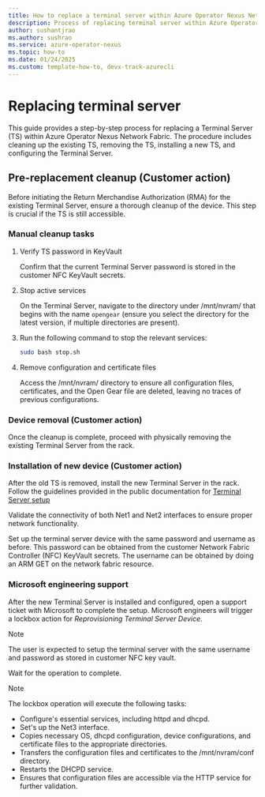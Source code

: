 ```yaml
---
title: How to replace a terminal server within Azure Operator Nexus Network Fabric
description: Process of replacing terminal server within Azure Operator Nexus Network Fabric
author: sushantjrao 
ms.author: sushrao
ms.service: azure-operator-nexus
ms.topic: how-to
ms.date: 01/24/2025
ms.custom: template-how-to, devx-track-azurecli
---
```


# Replacing terminal server

This guide provides a step-by-step process for replacing a Terminal Server (TS) within Azure Operator Nexus Network Fabric. The procedure includes cleaning up the existing TS, removing the TS, installing a new TS, and configuring the Terminal Server.

## Pre-replacement cleanup (Customer action)

Before initiating the Return Merchandise Authorization (RMA) for the existing Terminal Server, ensure a thorough cleanup of the device. This step is crucial if the TS is still accessible.

### Manual cleanup tasks

1. Verify TS password in KeyVault

    Confirm that the current Terminal Server password is stored in the customer NFC KeyVault secrets.

2. Stop active services

    On the Terminal Server, navigate to the directory under /mnt/nvram/ that begins with the name `opengear` (ensure you select the directory for the latest version, if multiple directories are present).

3. Run the following command to stop the relevant services:
    
    ```bash
    sudo bash stop.sh   
    ```

4. Remove configuration and certificate files

    Access the /mnt/nvram/ directory to ensure all configuration files, certificates, and the Open Gear file are deleted, leaving no traces of previous configurations.

### Device removal (Customer action)

Once the cleanup is complete, proceed with physically removing the existing Terminal Server from the rack.

### Installation of new device (Customer action)

After the old TS is removed, install the new Terminal Server in the rack. Follow the guidelines provided in the public documentation for [Terminal Server setup](howto-platform-prerequisites.md)

Validate the connectivity of both Net1 and Net2 interfaces to ensure proper network functionality.

Set up the terminal server device with the same password and username as before. This password can be obtained from the customer Network Fabric Controller (NFC) KeyVault secrets. The username can be obtained by doing an ARM GET on the network fabric resource.

### Microsoft engineering support

After the new Terminal Server is installed and configured, open a support ticket with Microsoft to complete the setup. Microsoft engineers will trigger a lockbox action for *Reprovisioning Terminal Server Device*.

>[!Note]
>The user is expected to setup the terminal server with the same username and password as stored in customer NFC key vault.

Wait for the operation to complete.

>[!Note] 
> The lockbox operation will execute the following tasks:
> - Configure's essential services, including httpd and dhcpd.<br>
> - Set's up the Net3 interface.<br>
> - Copies necessary OS, dhcpd configuration, device configurations, and certificate files to the appropriate directories.<br>
> - Transfers the configuration files and certificates to the /mnt/nvram/conf directory.<br>
> - Restarts the DHCPD service.<br>
> - Ensures that configuration files are accessible via the HTTP service for further validation.<br>


